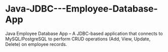 # Java-JDBC---Employee-Database-App
Java Employee Database App – A JDBC-based application that connects to MySQL/PostgreSQL to perform CRUD operations (Add, View, Update, Delete) on employee records.
